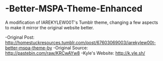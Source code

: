 # -Better-MSPA-Theme-Enhanced
A modification of IAREKYLEW00T's Tumblr theme, changing a few aspects to make it mirror the original website better.

-Original Post: http://homestuckresources.tumblr.com/post/67603069003/iarekylew00t-better-mspa-theme-by
-Original Source: http://pastebin.com/raw/KRCwAYw8
-Kyle's Website: http://k.yle.sh/
